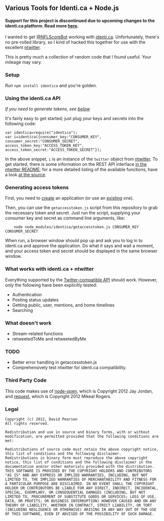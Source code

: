 ## Various Tools for Identi.ca + Node.js ##

#### Support for this project is discontinued due to upcoming changes to the identi.ca platform. Read more [here](http://dpearson.me/blog/posts/Ending+support+for+node-identica.html). ####

I wanted to get [@NFLScoreBot](http://twitter.com/nflscorebot) working with [identi.ca](http://identi.ca). Unfortunately, there's no pre-rolled library, so I kind of hacked this together for use with the excellent [ntwitter](https://github.com/AvianFlu/ntwitter).

This is pretty much a collection of random code that I found useful. Your mileage may vary.

### Setup ###

Run `npm install identica` and you're golden.

### Using the identi.ca API ###

*If you need to generate tokens, see [below](https://github.com/dpearson/node-identi.ca#generating-access-tokens)*

It's fairly easy to get started; just plug your keys and secrets into the following code:

    var identica=require("identica");
    var i=identica({consumer_key:"CONSUMER_KEY", consumer_secret:"CONSUMER_SECRET", access_token_key:"ACCESS_TOKEN_KEY", access_token_secret:"ACCESS_TOKEN_SECRET"});

In the above snippet, `i` is an instance of the `twitter` object from [ntwitter](https://github.com/AvianFlu/ntwitter). To get started, there is some information on the REST API interface [in the ntwitter README](https://github.com/AvianFlu/ntwitter#rest-api); for a more detailed listing of the available functions, have a look [at the source](https://github.com/AvianFlu/ntwitter/blob/master/lib/twitter.js#L450).

### Generating access tokens ###

First, you need to [create](http://identi.ca/settings/oauthapps/new) an application (or use an [existing](http://identi.ca/settings/oauthapps) one).

Then, you can use the `getaccesstoken.js` script from this repository to grab the necessary token and secret. Just run the script, supplying your consumer key and secret as command line arguments, like:

		node node_modules/identica/getaccesstoken.js CONSUMER_KEY CONSUMER_SECRET

When run, a browser window should pop up and ask you to log in to identi.ca and approve the application. Do what it says and wait a moment, and your access token and secret should be displayed in the same browser window.

### What works with identi.ca + ntwitter ###

Everything supported by the [Twitter-compatible API](http://status.net/wiki/Twitter-compatible_API) should work. However, only the following have been explicitly tested:

 * Authentication
 * Posting status updates
 * Getting public, user, mentions, and home timelines
 * Searching

### What doesn't work ###

 * Stream-related functions
 * retweetedToMe and retweetedByMe

### TODO ###

 * Better error handling in getaccesstoken.js
 * Comprehensively test ntwitter for identi.ca compatibility.

### Third Party Code ###

This code makes use of [node-open](https://github.com/jjrdn/node-open), which is Copyright 2012 Jay Jordan, and [request](https://github.com/mikeal/request), which is Copyright 2012 Mikeal Rogers.

### Legal ###

	Copyright (c) 2012, David Pearson
	All rights reserved.
	
	Redistribution and use in source and binary forms, with or without modification, are permitted provided that the following conditions are met:

	Redistributions of source code must retain the above copyright notice, this list of conditions and the following disclaimer.
	Redistributions in binary form must reproduce the above copyright notice, this list of conditions and the following disclaimer in the documentation and/or other materials provided with the distribution.
	THIS SOFTWARE IS PROVIDED BY THE COPYRIGHT HOLDERS AND CONTRIBUTORS "AS IS" AND ANY EXPRESS OR IMPLIED WARRANTIES, INCLUDING, BUT NOT LIMITED TO, THE IMPLIED WARRANTIES OF MERCHANTABILITY AND FITNESS FOR A PARTICULAR PURPOSE ARE DISCLAIMED. IN NO EVENT SHALL THE COPYRIGHT HOLDER OR CONTRIBUTORS BE LIABLE FOR ANY DIRECT, INDIRECT, INCIDENTAL, SPECIAL, EXEMPLARY, OR CONSEQUENTIAL DAMAGES (INCLUDING, BUT NOT LIMITED TO, PROCUREMENT OF SUBSTITUTE GOODS OR SERVICES; LOSS OF USE, DATA, OR PROFITS; OR BUSINESS INTERRUPTION) HOWEVER CAUSED AND ON ANY THEORY OF LIABILITY, WHETHER IN CONTRACT, STRICT LIABILITY, OR TORT (INCLUDING NEGLIGENCE OR OTHERWISE) ARISING IN ANY WAY OUT OF THE USE OF THIS SOFTWARE, EVEN IF ADVISED OF THE POSSIBILITY OF SUCH DAMAGE.